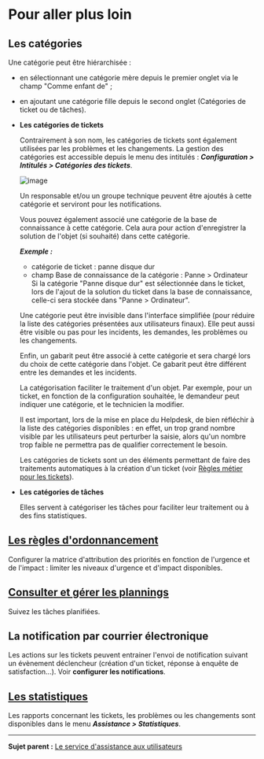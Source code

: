 Pour aller plus loin
====================

Les catégories
--------------

Une catégorie peut être hiérarchisée :
- en sélectionnant une catégorie mère depuis le premier onglet via le champ "Comme enfant de" ;
- en ajoutant une catégorie fille depuis le second onglet (Catégories de ticket ou de tâches).


- **Les catégories de tickets**

  Contrairement à son nom, les catégories de tickets sont également utilisées par les problèmes et les changements.
  La gestion des catégories est accessible depuis le menu des intitulés : ***Configuration > Intitulés > Catégories des tickets***.

  ![image](docs/image/categorieTicket.png)

  Un responsable et/ou un groupe technique peuvent être ajoutés à cette catégorie et serviront pour les notifications.

  Vous pouvez également associé une catégorie de la base de connaissance à cette catégorie. Cela aura pour action d'enregistrer la solution de l'objet (si souhaité) dans cette catégorie.

  ***Exemple :*** 
  - catégorie de ticket : panne disque dur
  - champ Base de connaissance de la catégorie : Panne > Ordinateur
  Si la catégorie "Panne disque dur" est sélectionnée dans le ticket, lors de l'ajout de la solution du ticket dans la base de connaissance, celle-ci sera stockée dans "Panne > Ordinateur".

  Une catégorie peut être invisible dans l'interface simplifiée (pour réduire la liste des catégories présentées aux utilisateurs finaux).
  Elle peut aussi être visible ou pas pour les incidents, les demandes, les problèmes ou les changements.

  Enfin, un gabarit peut être associé à cette catégorie et sera chargé lors du choix de cette catégorie dans l'objet. Ce gabarit peut être différent entre les demandes et les incidents.


  La catégorisation faciliter le traitement d'un objet. Par exemple, pour un ticket, en fonction de la configuration souhaitée, le demandeur peut indiquer une catégorie, et le technicien la modifier.

    Il est important, lors de la mise en place du Helpdesk, de bien réfléchir à la liste des catégories disponibles : en effet, un trop grand nombre visible par les utilisateurs peut perturber la saisie, alors qu'un nombre trop faible ne permettra pas de qualifier correctement le besoin.

    Les catégories de tickets sont un des éléments permettant de faire des traitements automatiques à la création d'un ticket (voir [Règles métier pour les tickets](index.php?fr/7_Module_Administration/05_Règles/04_Règles_métier_pour_les_tickets.md "Lors de la création d'un ticket, un mécanisme permet de modifier les attributs du ticket de manière automatique.")).


- **Les catégories de tâches**
  
  Elles servent à catégoriser les tâches pour faciliter leur traitement ou à des fins statistiques.

[Les règles d'ordonnancement](index.php?fr/04_Module_Assistance/03_Définir_la_matrice_de_calcul_de_la_priorité.md)
------------------------

Configurer la matrice d'attribution des priorités en fonction de l'urgence et de l'impact : limiter les niveaux d'urgence et d'impact disponibles.

[Consulter et gérer les plannings](index.php?fr/04_Module_Assistance/09_Planning.md)
------------------------
Suivez les tâches planifiées.

La notification par courrier électronique
-----------------------------------------
Les actions sur les tickets peuvent entrainer l'envoi de notification suivant un évènement déclencheur (création d'un ticket, réponse à enquête de satisfaction...).
Voir **configurer les notifications**.

[Les statistiques](index.php?fr/04_Module_Assistance/10_Statistiques.md)
------------------
Les rapports concernant les tickets, les problèmes ou les changements sont disponibles dans le menu ***Assistance > Statistiques***.

-------------
**Sujet parent :** [Le service d'assistance aux utilisateurs](index.php?fr/04_Module_Assistance/01_Module_Assistance.md "Le service d'Assistance aux utilisateurs de GLPI")
